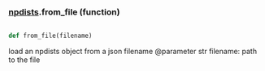 ### [npdists](npdists.md).from_file (function)


```py

def from_file(filename)

```



load an npdists object from a json filename
@parameter str filename: path to the file

